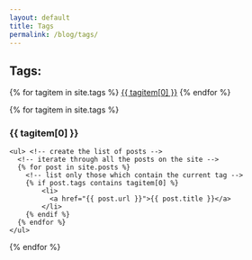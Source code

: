 ```yaml
---
layout: default
title: Tags
permalink: /blog/tags/
---
```

<h2>Tags:</h2>
<div class="tags">
{% for tagitem in site.tags  %}
  <a href="#{{  tagitem[0] }}">{{  tagitem[0] }}</a>
{% endfor %}
</div>

<!-- iterate through all tags on the site -->
{% for tagitem in site.tags %}
  <!-- for each tag, create an anchor by using the tag name as an id -->
  <div id="{{ tagitem[0] }}">
    <h3> {{ tagitem[0] }} </h3>  <!-- for create a heading -->

    <ul> <!-- create the list of posts -->
      <!-- iterate through all the posts on the site -->
      {% for post in site.posts %}
        <!-- list only those which contain the current tag -->
        {% if post.tags contains tagitem[0] %}
            <li>
              <a href="{{ post.url }}">{{ post.title }}</a>
            </li>
        {% endif %}
      {% endfor %}
    </ul>
  </div>
{% endfor %}
